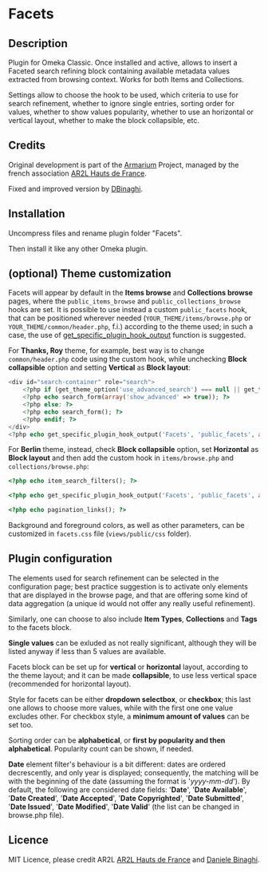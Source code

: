 # Facets

## Description

Plugin for Omeka Classic. Once installed and active, allows to insert a Faceted search refining block containing available metadata values extracted from browsing context. Works for both Items and Collections.

Settings allow to choose the hook to be used, which criteria to use for search refinement, whether to ignore single entries, sorting order for values, whether to show values popularity, whether to use an horizontal or vertical layout, whether to make the block collapsible, etc.

## Credits

Original development is part of the [Armarium](https://www.armarium-hautsdefrance.fr/) Project, managed by the french association [AR2L Hauts de France](http://www.ar2l-hdf.fr/).

Fixed and improved version by [DBinaghi](https://github.com/DBinaghi).

## Installation
Uncompress files and rename plugin folder "Facets".

Then install it like any other Omeka plugin.

## (optional) Theme customization

Facets will appear by default in the **Items browse** and **Collections browse** pages, where the `public_items_browse` and `public_collections_browse` hooks are set. It is possible to use instead a custom `public_facets` hook, that can be positioned wherever needed (`YOUR_THEME/items/browse.php` or `YOUR_THEME/common/header.php`, f.i.) according to the theme used; in such a case, the use of [get_specific_plugin_hook_output](http://omeka.readthedocs.io/en/latest/Reference/libraries/globals/get_specific_plugin_hook_output.html) function is suggested. 

For **Thanks, Roy** theme, for example, best way is to change `common/header.php` code using the custom hook, while unchecking **Block collapsible** option and setting **Vertical** as **Block layout**:
```php
<div id="search-container" role="search">
    <?php if (get_theme_option('use_advanced_search') === null || get_theme_option('use_advanced_search')): ?>
    <?php echo search_form(array('show_advanced' => true)); ?>
    <?php else: ?>
    <?php echo search_form(); ?>
    <?php endif; ?>
</div>
<?php echo get_specific_plugin_hook_output('Facets', 'public_facets', array('view' => $this)); ?>
```
For **Berlin** theme, instead, check **Block collapsible** option, set **Horizontal** as **Block layout** and then add the custom hook in `items/browse.php` and `collections/browse.php`:
```php
<?php echo item_search_filters(); ?>

<?php echo get_specific_plugin_hook_output('Facets', 'public_facets', array('view' => $this)); ?>

<?php echo pagination_links(); ?>
```

Background and foreground colors, as well as other parameters, can be customized in `facets.css` file (`views/public/css` folder).

## Plugin configuration

The elements used for search refinement can be selected in the configuration page; best practice suggestion is to activate only elements that are displayed in the browse page, and that are offering some kind of data aggregation (a unique id would not offer any really useful refinement).

Similarly, one can choose to also include **Item Types**, **Collections** and **Tags** to the facets block.

**Single values** can be exluded as not really significant, although they will be listed anyway if less than 5 values are available.

Facets block can be set up for **vertical** or **horizontal** layout, according to the theme layout; and it can be made **collapsible**, to use less vertical space (recommended for horizontal layout).

Style for facets can be either **dropdown selectbox**, or **checkbox**; this last one allows to choose more values, while with the first one one value excludes other. For checkbox style, a **minimum amount of values** can be set too.

Sorting order can be **alphabetical**, or **first by popularity and then alphabetical**. Popularity count can be shown, if needed.

**Date** element filter's behaviour is a bit different: dates are ordered decrescently, and only year is displayed; consequently, the matching will be with the beginning of the date (assuming the format is '_yyyy-mm-dd_'). By default, the following are considered date fields: '**Date**', '**Date Available**', '**Date Created**', '**Date Accepted**', '**Date Copyrighted**', '**Date Submitted**', '**Date Issued**', '**Date Modified**', '**Date Valid**' (the list can be changed in browse.php file).

## Licence
MIT Licence, please credit AR2L [AR2L Hauts de France](http://www.ar2l-hdf.fr/) and [Daniele Binaghi](https://github.com/DBinaghi).
